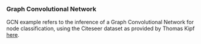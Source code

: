 ### Graph Convolutional Network
GCN example refers to the inference of a Graph Convolutional Network for node classification, using the Citeseer dataset as provided by Thomas Kipf [here](https://github.com/tkipf/gcn/tree/master/gcn/data).